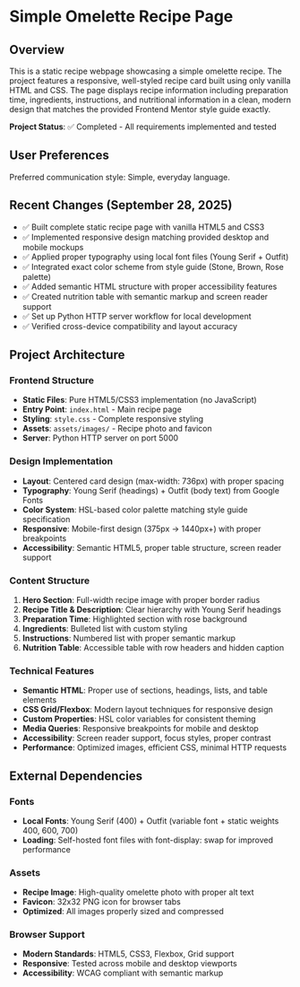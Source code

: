 # Simple Omelette Recipe Page

## Overview

This is a static recipe webpage showcasing a simple omelette recipe. The project features a responsive, well-styled recipe card built using only vanilla HTML and CSS. The page displays recipe information including preparation time, ingredients, instructions, and nutritional information in a clean, modern design that matches the provided Frontend Mentor style guide exactly.

**Project Status**: ✅ Completed - All requirements implemented and tested

## User Preferences

Preferred communication style: Simple, everyday language.

## Recent Changes (September 28, 2025)

- ✅ Built complete static recipe page with vanilla HTML5 and CSS3
- ✅ Implemented responsive design matching provided desktop and mobile mockups
- ✅ Applied proper typography using local font files (Young Serif + Outfit)
- ✅ Integrated exact color scheme from style guide (Stone, Brown, Rose palette)
- ✅ Added semantic HTML structure with proper accessibility features
- ✅ Created nutrition table with semantic markup and screen reader support
- ✅ Set up Python HTTP server workflow for local development
- ✅ Verified cross-device compatibility and layout accuracy

## Project Architecture

### Frontend Structure
- **Static Files**: Pure HTML5/CSS3 implementation (no JavaScript)
- **Entry Point**: `index.html` - Main recipe page
- **Styling**: `style.css` - Complete responsive styling
- **Assets**: `assets/images/` - Recipe photo and favicon
- **Server**: Python HTTP server on port 5000

### Design Implementation
- **Layout**: Centered card design (max-width: 736px) with proper spacing
- **Typography**: Young Serif (headings) + Outfit (body text) from Google Fonts
- **Color System**: HSL-based color palette matching style guide specification
- **Responsive**: Mobile-first design (375px → 1440px+) with proper breakpoints
- **Accessibility**: Semantic HTML5, proper table structure, screen reader support

### Content Structure
1. **Hero Section**: Full-width recipe image with proper border radius
2. **Recipe Title & Description**: Clear hierarchy with Young Serif headings
3. **Preparation Time**: Highlighted section with rose background
4. **Ingredients**: Bulleted list with custom styling
5. **Instructions**: Numbered list with proper semantic markup
6. **Nutrition Table**: Accessible table with row headers and hidden caption

### Technical Features
- **Semantic HTML**: Proper use of sections, headings, lists, and table elements
- **CSS Grid/Flexbox**: Modern layout techniques for responsive design
- **Custom Properties**: HSL color variables for consistent theming
- **Media Queries**: Responsive breakpoints for mobile and desktop
- **Accessibility**: Screen reader support, focus styles, proper contrast
- **Performance**: Optimized images, efficient CSS, minimal HTTP requests

## External Dependencies

### Fonts
- **Local Fonts**: Young Serif (400) + Outfit (variable font + static weights 400, 600, 700)
- **Loading**: Self-hosted font files with font-display: swap for improved performance

### Assets
- **Recipe Image**: High-quality omelette photo with proper alt text
- **Favicon**: 32x32 PNG icon for browser tabs
- **Optimized**: All images properly sized and compressed

### Browser Support
- **Modern Standards**: HTML5, CSS3, Flexbox, Grid support
- **Responsive**: Tested across mobile and desktop viewports
- **Accessibility**: WCAG compliant with semantic markup
